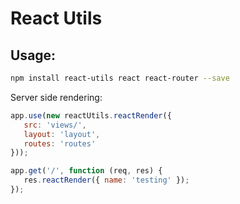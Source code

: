 React Utils
===========

Usage:
------

```sh
npm install react-utils react react-router --save
```

Server side rendering:

```js
app.use(new reactUtils.reactRender({
   src: 'views/',
   layout: 'layout',
   routes: 'routes'
}));

app.get('/', function (req, res) {
   res.reactRender({ name: 'testing' });
});
```
